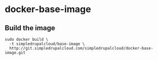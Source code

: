 docker-base-image
=================

Build the image
---------------

    sudo docker build \
      -t simpledrupalcloud/base-image \
      http://git.simpledrupalcloud.com/simpledrupalcloud/docker-base-image.git